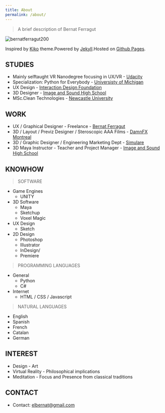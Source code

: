 ```yaml
---
title: About
permalink: /about/
---
```


>A brief description of Bernat Ferragut

![bernatferragut200](https://cloud.githubusercontent.com/assets/17754060/20561006/910a3a16-b152-11e6-9219-fb614ee86870.png)

Inspired by [Kiko](http://github.com/gfjaru/Kiko) theme.Powered by [Jekyll](http://jekyllrb.com).Hosted on [Github Pages](https://pages.github.com).

## STUDIES

* Mainly selftaught VR Nanodegree focusing in UX/VR - [Udacity](https://www.udacity.com/course/vr-developer-nanodegree--nd017)
* Specialization: Python for Everybody - [Universisty of Michigan](https://www.coursera.org/specializations/python)
* UX Design - [Interaction Design Foundation](https://www.interaction-design.org)
* 3D Designer - [Image and Sound High School](http://www.cev.com/)
* MSc.Clean Technologies - [Newcastle University](http://www.ncl.ac.uk/postgraduate/courses/degrees/clean-technology-msc-pgdip/#profile)

## WORK

* UX / Graphical Designer - Freelance -  [Bernat Ferragut](http://bernatferragut.co/)
* 3D / Layout / Previz Designer / Steroscopic AAA Films - [DamnFX Montreal](#)
* 3D / Graphic Designer / Engineering Marketing Dept - [Simulare](#)
* 3D Maya Instructor - Teacher and Project Manager - [Image and Sound High School](http://www.cev.com/)

## KNOWHOW

>SOFTWARE

* Game Engines
  * UNITY
* 3D Software
  * Maya
  * Sketchup
  * Voxel Magic
* UX Design
  * Sketch
* 2D Design
  * Photoshop
  * Illustrator
  * InDesign/
  * Premiere
  
>PROGRAMMING LANGUAGES

* General
  * Python
  * C#
* Internet
  * HTML / CSS / Javascript
  
>NATURAL LANGUAGES

* English
* Spanish
* French
* Catalan
* German

## INTEREST

* Design - Art
* Virtual Reality - Philosophical implications
* Meditation - Focus and Presence from classical traditions

## CONTACT

* Contact: elbernat@gmail.com




